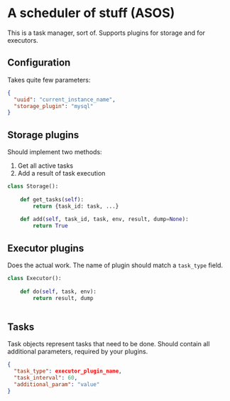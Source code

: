 A scheduler of stuff (ASOS)
====================

This is a task manager, sort of. Supports plugins for storage and for executors.

Configuration
-------------

Takes quite few parameters:

```json
{
  "uuid": "current_instance_name",
  "storage_plugin": "mysql"
}
```

Storage plugins
---------------

Should implement two methods:
1. Get all active tasks
2. Add a result of task execution

```python
class Storage():
	
	def get_tasks(self):
		return {task_id: task, ...}
	
	def add(self, task_id, task, env, result, dump=None):
		return True
```

Executor plugins
----------------

Does the actual work. The name of plugin should match a `task_type` field.

```python
class Executor():
	
	def do(self, task, env):
		return result, dump
	
```

Tasks
-----

Task objects represent tasks that need to be done. Should contain all additional parameters, required by your plugins.

```json
{
  "task_type": executor_plugin_name,
  "task_interval": 60,
  "additional_param": "value"
}
```
